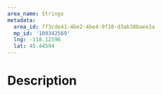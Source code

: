 ```yaml
---
area_name: Strings
metadata:
  area_id: 7f3cde41-4be2-4be4-9f10-d3ab38baee2a
  mp_id: '109342569'
  lng: -118.12596
  lat: 45.44594
---
```

# Description
